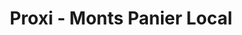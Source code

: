 ---
title: "Proxi - Monts Panier Local"
url: /pomeys/proxi-monts-panier-local/
shop: charcuterie
---
